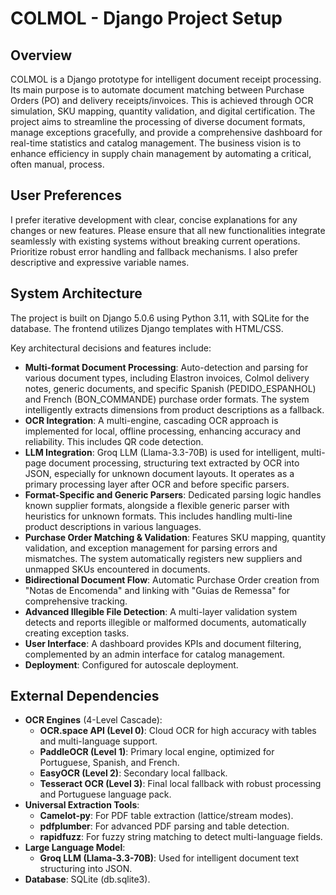 # COLMOL - Django Project Setup

## Overview
COLMOL is a Django prototype for intelligent document receipt processing. Its main purpose is to automate document matching between Purchase Orders (PO) and delivery receipts/invoices. This is achieved through OCR simulation, SKU mapping, quantity validation, and digital certification. The project aims to streamline the processing of diverse document formats, manage exceptions gracefully, and provide a comprehensive dashboard for real-time statistics and catalog management. The business vision is to enhance efficiency in supply chain management by automating a critical, often manual, process.

## User Preferences
I prefer iterative development with clear, concise explanations for any changes or new features. Please ensure that all new functionalities integrate seamlessly with existing systems without breaking current operations. Prioritize robust error handling and fallback mechanisms. I also prefer descriptive and expressive variable names.

## System Architecture
The project is built on Django 5.0.6 using Python 3.11, with SQLite for the database. The frontend utilizes Django templates with HTML/CSS.

Key architectural decisions and features include:
-   **Multi-format Document Processing**: Auto-detection and parsing for various document types, including Elastron invoices, Colmol delivery notes, generic documents, and specific Spanish (PEDIDO_ESPANHOL) and French (BON_COMMANDE) purchase order formats. The system intelligently extracts dimensions from product descriptions as a fallback.
-   **OCR Integration**: A multi-engine, cascading OCR approach is implemented for local, offline processing, enhancing accuracy and reliability. This includes QR code detection.
-   **LLM Integration**: Groq LLM (Llama-3.3-70B) is used for intelligent, multi-page document processing, structuring text extracted by OCR into JSON, especially for unknown document layouts. It operates as a primary processing layer after OCR and before specific parsers.
-   **Format-Specific and Generic Parsers**: Dedicated parsing logic handles known supplier formats, alongside a flexible generic parser with heuristics for unknown formats. This includes handling multi-line product descriptions in various languages.
-   **Purchase Order Matching & Validation**: Features SKU mapping, quantity validation, and exception management for parsing errors and mismatches. The system automatically registers new suppliers and unmapped SKUs encountered in documents.
-   **Bidirectional Document Flow**: Automatic Purchase Order creation from "Notas de Encomenda" and linking with "Guias de Remessa" for comprehensive tracking.
-   **Advanced Illegible File Detection**: A multi-layer validation system detects and reports illegible or malformed documents, automatically creating exception tasks.
-   **User Interface**: A dashboard provides KPIs and document filtering, complemented by an admin interface for catalog management.
-   **Deployment**: Configured for autoscale deployment.

## External Dependencies
-   **OCR Engines** (4-Level Cascade):
    -   **OCR.space API (Level 0)**: Cloud OCR for high accuracy with tables and multi-language support.
    -   **PaddleOCR (Level 1)**: Primary local engine, optimized for Portuguese, Spanish, and French.
    -   **EasyOCR (Level 2)**: Secondary local fallback.
    -   **Tesseract OCR (Level 3)**: Final local fallback with robust processing and Portuguese language pack.
-   **Universal Extraction Tools**:
    -   **Camelot-py**: For PDF table extraction (lattice/stream modes).
    -   **pdfplumber**: For advanced PDF parsing and table detection.
    -   **rapidfuzz**: For fuzzy string matching to detect multi-language fields.
-   **Large Language Model**:
    -   **Groq LLM (Llama-3.3-70B)**: Used for intelligent document text structuring into JSON.
-   **Database**: SQLite (db.sqlite3).